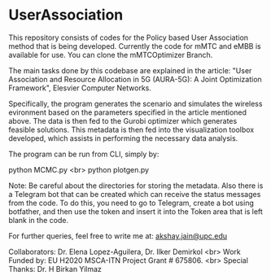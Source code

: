 # UserAssociation
This repository consists of codes for the Policy based User Association method that is being developed. Currently the code for mMTC and eMBB is available for use. You can clone the mMTCOptimizer Branch. 

The main tasks done by this codebase are explained in the article: "User Association and Resource Allocation in 5G (AURA-5G): A Joint Optimization Framework", Elesvier Computer Networks. 

Specifically, the program generates the scenario and simulates the wireless evironment based on the parameters specified in the article mentioned above. The data is then fed to the Gurobi optimizer which generates feasible solutions. This metadata is then fed into the visualization toolbox developed, which assists in performing the necessary data analysis. 

The program can be run from CLI, simply by: 

python MCMC.py <br\>
python plotgen.py

Note: Be careful about the directories for storing the metadata. Also there is a Telegram bot that can be created which can receive the status messages from the code. To do this, you need to go to Telegram, create a bot using botfather, and then use the token and insert it into the Token area that is left blank in the code. 

For further queries, feel free to write me at: akshay.jain@upc.edu

Collaborators: Dr. Elena Lopez-Aguilera, Dr. Ilker Demirkol <br\>
Work Funded by: EU H2020 MSCA-ITN Project Grant # 675806. <br\>
Special Thanks: Dr. H Birkan Yilmaz
